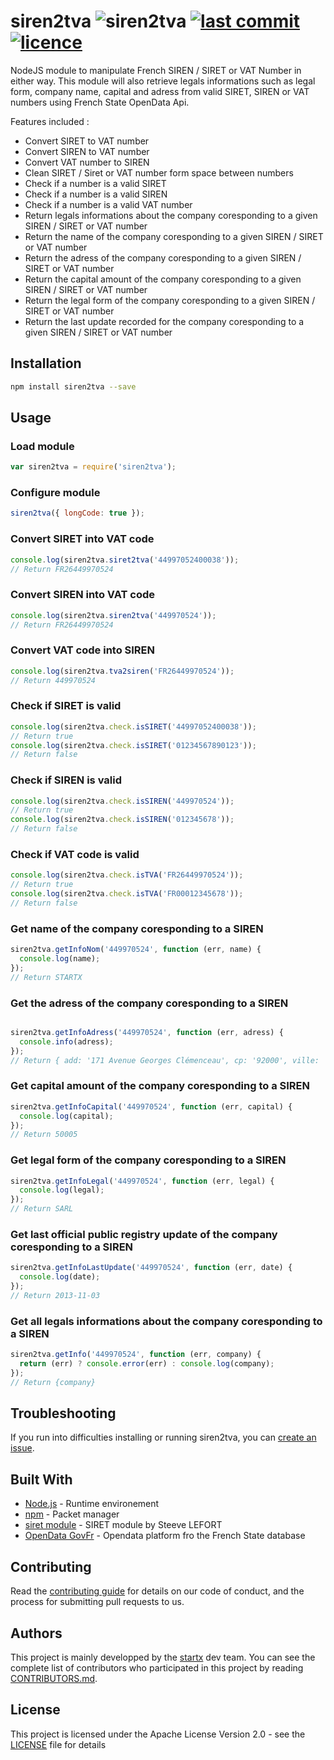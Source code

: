 # siren2tva ![siren2tva](https://img.shields.io/badge/latest-v1.0.1-blue.svg) [![last commit](https://img.shields.io/github/last-commit/startxfr/siren2tva.svg)](https://github.com/startxfr/siren2tva) [![licence](https://img.shields.io/github/license/startxfr/siren2tva.svg)](https://github.com/startxfr/siren2tva) 

NodeJS module to manipulate French SIREN / SIRET or VAT Number in either way.
This module will also retrieve legals informations such as legal form, company name, capital
and adress from valid SIRET, SIREN or VAT numbers using French State OpenData Api.

Features included :

- Convert SIRET to VAT number
- Convert SIREN to VAT number
- Convert VAT number to SIREN
- Clean SIRET / Siret or VAT number form space between numbers
- Check if a number is a valid SIRET
- Check if a number is a valid SIREN
- Check if a number is a valid VAT number
- Return legals informations about the company coresponding to a given SIREN / SIRET or VAT number
- Return the name of the company coresponding to a given SIREN / SIRET or VAT number
- Return the adress of the company coresponding to a given SIREN / SIRET or VAT number
- Return the capital amount of the company coresponding to a given SIREN / SIRET or VAT number
- Return the legal form of the company coresponding to a given SIREN / SIRET or VAT number
- Return the last update recorded for the company coresponding to a given SIREN / SIRET or VAT number

## Installation

```bash
npm install siren2tva --save
```

## Usage

### Load module

```js
var siren2tva = require('siren2tva');
```

### Configure module

```js
siren2tva({ longCode: true });
```

### Convert SIRET into VAT code

```js
console.log(siren2tva.siret2tva('44997052400038'));
// Return FR26449970524
```

### Convert SIREN into VAT code

```js
console.log(siren2tva.siren2tva('449970524'));
// Return FR26449970524
```

### Convert VAT code into SIREN

```js
console.log(siren2tva.tva2siren('FR26449970524'));
// Return 449970524
```

### Check if SIRET is valid

```js
console.log(siren2tva.check.isSIRET('44997052400038'));
// Return true
console.log(siren2tva.check.isSIRET('01234567890123'));
// Return false
```

### Check if SIREN is valid

```js
console.log(siren2tva.check.isSIREN('449970524'));
// Return true
console.log(siren2tva.check.isSIREN('012345678'));
// Return false
```

### Check if VAT code is valid

```js
console.log(siren2tva.check.isTVA('FR26449970524'));
// Return true
console.log(siren2tva.check.isTVA('FR00012345678'));
// Return false
```

### Get name of the company coresponding to a SIREN

```js
siren2tva.getInfoNom('449970524', function (err, name) {
  console.log(name);
});
// Return STARTX
```

### Get the adress of the company coresponding to a SIREN

```js

siren2tva.getInfoAdress('449970524', function (err, adress) {
  console.info(adress);
});
// Return { add: '171 Avenue Georges Clémenceau', cp: '92000', ville: 'Nanterre' }
```

### Get capital amount of the company coresponding to a SIREN

```js
siren2tva.getInfoCapital('449970524', function (err, capital) {
  console.log(capital);
});
// Return 50005
```

### Get legal form of the company coresponding to a SIREN

```js
siren2tva.getInfoLegal('449970524', function (err, legal) {
  console.log(legal);
});
// Return SARL
```

### Get last official public registry update of the company coresponding to a SIREN

```js
siren2tva.getInfoLastUpdate('449970524', function (err, date) {
  console.log(date);
});
// Return 2013-11-03
```

### Get all legals informations about the company coresponding to a SIREN

```js
siren2tva.getInfo('449970524', function (err, company) {
  return (err) ? console.error(err) : console.log(company);
});
// Return {company}
```

## Troubleshooting

If you run into difficulties installing or running siren2tva, you can [create an issue](https://github.com/startxfr/siren2tva/issues/new).

## Built With

- [Node.js](https://nodejs.org/) - Runtime environement
- [npm](https://www.npmjs.com/) - Packet manager
- [siret module](https://github.com/steevelefort/siret) - SIRET module by Steeve LEFORT
- [OpenData GovFr](https://entreprise.data.gouv.fr) - Opendata platform fro the French State database

## Contributing

Read the [contributing guide](https://github.com/startxfr/sxapi-core/tree/master/docs/5.Contribute.md) for details on our code of conduct, and the process for submitting pull requests to us.

## Authors

This project is mainly developped by the [startx](https://www.startx.fr) dev team. You can see the complete list of contributors who participated in this project by reading [CONTRIBUTORS.md](https://github.com/startxfr/sxapi-core/tree/master/docs/CONTRIBUTORS.md).

## License

This project is licensed under the Apache License Version 2.0 - see the [LICENSE](https://github.com/startxfr/siren2tva/tree/master/LICENSE) file for details
